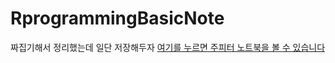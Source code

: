 # RprogrammingBasicNote
짜집기해서 정리했는데 일단 저장해두자
[여기를 누르면 주피터 노트북을 볼 수 있습니다](https://github.com/gimys/RprogrammingBasicNote/blob/master/RprogrammingNoteVeryLowQuality.ipynb "title")
